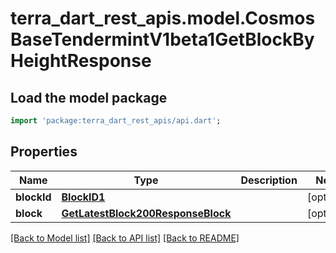 # terra_dart_rest_apis.model.CosmosBaseTendermintV1beta1GetBlockByHeightResponse

## Load the model package
```dart
import 'package:terra_dart_rest_apis/api.dart';
```

## Properties
Name | Type | Description | Notes
------------ | ------------- | ------------- | -------------
**blockId** | [**BlockID1**](BlockID1.md) |  | [optional] 
**block** | [**GetLatestBlock200ResponseBlock**](GetLatestBlock200ResponseBlock.md) |  | [optional] 

[[Back to Model list]](../README.md#documentation-for-models) [[Back to API list]](../README.md#documentation-for-api-endpoints) [[Back to README]](../README.md)


